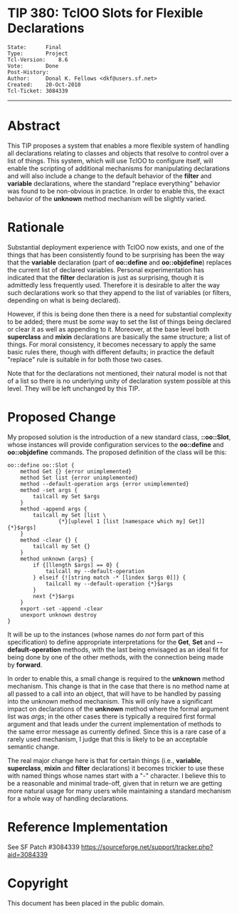 # TIP 380: TclOO Slots for Flexible Declarations
	State:		Final
	Type:		Project
	Tcl-Version:	8.6
	Vote:		Done
	Post-History:	
	Author:		Donal K. Fellows <dkf@users.sf.net>
	Created:	20-Oct-2010
	Tcl-Ticket:	3084339
-----

# Abstract

This TIP proposes a system that enables a more flexible system of handling all
declarations relating to classes and objects that resolve to control over a
list of things. This system, which will use TclOO to configure itself, will
enable the scripting of additional mechanisms for manipulating declarations
and will also include a change to the default behavior of the **filter** and
**variable** declarations, where the standard "replace everything" behavior
was found to be non-obvious in practice. In order to enable this, the exact
behavior of the **unknown** method mechanism will be slightly varied.

# Rationale

Substantial deployment experience with TclOO now exists, and one of the things
that has been consistently found to be surprising has been the way that the
**variable** declaration \(part of **oo::define** and **oo::objdefine**\)
replaces the current list of declared variables. Personal experimentation has
indicated that the **filter** declaration is just as surprising, though it
is admittedly less frequently used. Therefore it is desirable to alter the way
such declarations work so that they append to the list of variables \(or
filters, depending on what is being declared\).

However, if this is being done then there is a need for substantial complexity
to be added; there must be _some_ way to set the list of things being
declared or clear it as well as appending to it. Moreover, at the base level
both **superclass** and **mixin** declarations are basically the same
structure; a list of things. For moral consistency, it becomes necessary to
apply the same basic rules there, though with different defaults; in practice
the default "replace" rule is suitable in for both those two cases.

Note that for the declarations not mentioned, their natural model is not that
of a list so there is no underlying unity of declaration system possible at
this level. They will be left unchanged by this TIP.

# Proposed Change

My proposed solution is the introduction of a new standard class,
**::oo::Slot**, whose instances will provide configuration services to the
**oo::define** and **oo::objdefine** commands. The proposed definition of
the class will be this:

	oo::define oo::Slot {
	    method Get {} {error unimplemented}
	    method Set list {error unimplemented}
	    method --default-operation args {error unimplemented}
	    method -set args {
	        tailcall my Set $args
	    }
	    method -append args {
	        tailcall my Set [list \
	                {*}[uplevel 1 [list [namespace which my] Get]] {*}$args]
	    }
	    method -clear {} {
	        tailcall my Set {}
	    }
	    method unknown {args} {
	        if {[llength $args] == 0} {
	            tailcall my --default-operation
	        } elseif {![string match -* [lindex $args 0]]} {
	            tailcall my --default-operation {*}$args
	        }
	        next {*}$args
	    }
	    export -set -append -clear
	    unexport unknown destroy
	}

It will be up to the instances \(whose names do _not_ form part of this
specification\) to define appropriate interpretations for the **Get**,
**Set** and **--default-operation** methods, with the last being envisaged
as an ideal fit for being done by one of the other methods, with the
connection being made by **forward**.

In order to enable this, a small change is required to the **unknown**
method mechanism. This change is that in the case that there is no method name
at all passed to a call into an object, that will have to be handled by
passing into the unknown method mechanism. This will only have a significant
impact on declarations of the **unknown** method where the formal argument
list was _args_; in the other cases there is typically a required first
formal argument and that leads under the current implementation of methods to
the same error message as currently defined. Since this is a rare case of a
rarely used mechanism, I judge that this is likely to be an acceptable
semantic change.

The real major change here is that for certain things \(i.e., **variable**,
**superclass**, **mixin** and **filter** declarations\) it becomes
trickier to use these with named things whose names start with a "-"
character. I believe this to be a reasonable and minimal trade-off, given that
in return we are getting more natural usage for many users while maintaining a
standard mechanism for a whole way of handling declarations.

# Reference Implementation

See SF Patch \#3084339 <https://sourceforge.net/support/tracker.php?aid=3084339> 

# Copyright

This document has been placed in the public domain.


